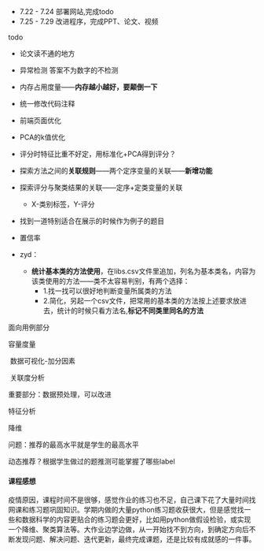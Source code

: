 - 7.22 - 7.24 部署网站,完成todo
- 7.25 - 7.29 改进程序，完成PPT、论文、视频



todo

- 论文读不通的地方

- 异常检测  答案不为数字的不检测
- 内存占用度量——**内存越小越好，要颠倒一下**
- 统一修改代码注释

- 前端页面优化

- PCA的k值优化

- 评分时特征比重不好定，用标准化+PCA得到评分？

- 探索方法之间的**关联规则**——两个定序变量的关联——**新增功能**

- 探索评分与聚类结果的关联——定序+定类变量的关联
  
  - X-类别标签，Y-评分
  
- 找到一道特别适合在展示的时候作为例子的题目

- 置信率

- zyd：
  - **统计基本类的方法使用**，在libs.csv文件里追加，列名为基本类名，内容为该类使用的方法——类不太容易判别，有两个选择：
    - 1.找一找可以很好地判断变量所属类的方法 
    - 2.简化，另起一个csv文件，把常用的基本类的方法按上述要求放进去，统计的时候只看方法名,**标记不同类里同名的方法**


面向用例部分

容量度量

​	数据可视化-加分因素

​	关联度分析

重要部分：数据预处理，可以改进

特征分析

降维

问题：推荐的最高水平就是学生的最高水平

动态推荐？根据学生做过的题推测可能掌握了哪些label

#### 课程感想

疫情原因，课程时间不是很够，感觉作业的练习也不足，自己课下花了大量时间找网课和练习题巩固知识。学期内做的大量python练习题收获很大，但是感觉找一些和数据科学的内容更贴合的练习题会更好，比如用python做假设检验，或实现一个降维、聚类算法等。大作业边学边做，从一开始找不到方向，到确定方向后不断发现问题、解决问题、迭代更新，最终完成课题，还是比较有成就感的一件事。

